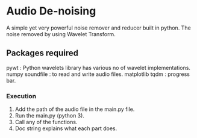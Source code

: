 # Audio De-noising 
A simple yet very powerful noise remover and reducer built in python.
The noise removed by using Wavelet Transform.

## Packages required
pywt : Python wavelets library has various no of wavelet implementations.
numpy
soundfile : to read and write audio files.
matplotlib
tqdm : progress bar.

### Execution
1. Add the path of the audio file in the main.py file.
2. Run the main.py (python 3).
3. Call any of the functions.
4. Doc string explains what each part does.
